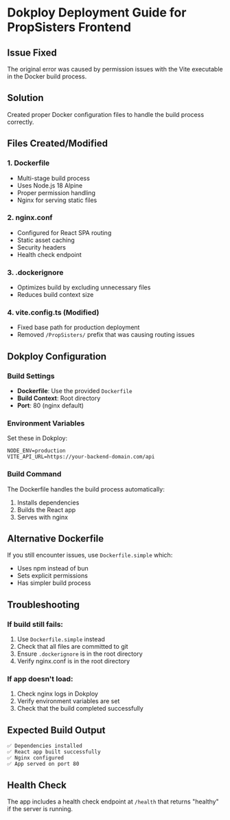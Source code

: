 # Dokploy Deployment Guide for PropSisters Frontend

## Issue Fixed
The original error was caused by permission issues with the Vite executable in the Docker build process.

## Solution
Created proper Docker configuration files to handle the build process correctly.

## Files Created/Modified

### 1. Dockerfile
- Multi-stage build process
- Uses Node.js 18 Alpine
- Proper permission handling
- Nginx for serving static files

### 2. nginx.conf
- Configured for React SPA routing
- Static asset caching
- Security headers
- Health check endpoint

### 3. .dockerignore
- Optimizes build by excluding unnecessary files
- Reduces build context size

### 4. vite.config.ts (Modified)
- Fixed base path for production deployment
- Removed `/PropSisters/` prefix that was causing routing issues

## Dokploy Configuration

### Build Settings
- **Dockerfile**: Use the provided `Dockerfile`
- **Build Context**: Root directory
- **Port**: 80 (nginx default)

### Environment Variables
Set these in Dokploy:
```
NODE_ENV=production
VITE_API_URL=https://your-backend-domain.com/api
```

### Build Command
The Dockerfile handles the build process automatically:
1. Installs dependencies
2. Builds the React app
3. Serves with nginx

## Alternative Dockerfile
If you still encounter issues, use `Dockerfile.simple` which:
- Uses npm instead of bun
- Sets explicit permissions
- Has simpler build process

## Troubleshooting

### If build still fails:
1. Use `Dockerfile.simple` instead
2. Check that all files are committed to git
3. Ensure `.dockerignore` is in the root directory
4. Verify nginx.conf is in the root directory

### If app doesn't load:
1. Check nginx logs in Dokploy
2. Verify environment variables are set
3. Check that the build completed successfully

## Expected Build Output
```
✅ Dependencies installed
✅ React app built successfully
✅ Nginx configured
✅ App served on port 80
```

## Health Check
The app includes a health check endpoint at `/health` that returns "healthy" if the server is running.
